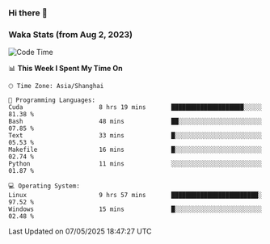 ### Hi there 👋

### Waka Stats (from Aug 2, 2023)

<!--START_SECTION:waka-->
![Code Time](http://img.shields.io/badge/Code%20Time-817%20hrs%2034%20mins-blue)

📊 **This Week I Spent My Time On** 

```text
🕑︎ Time Zone: Asia/Shanghai

💬 Programming Languages: 
Cuda                     8 hrs 19 mins       ████████████████████░░░░░   81.38 % 
Bash                     48 mins             ██░░░░░░░░░░░░░░░░░░░░░░░   07.85 % 
Text                     33 mins             █░░░░░░░░░░░░░░░░░░░░░░░░   05.53 % 
Makefile                 16 mins             █░░░░░░░░░░░░░░░░░░░░░░░░   02.74 % 
Python                   11 mins             ░░░░░░░░░░░░░░░░░░░░░░░░░   01.87 % 

💻 Operating System: 
Linux                    9 hrs 57 mins       ████████████████████████░   97.52 % 
Windows                  15 mins             █░░░░░░░░░░░░░░░░░░░░░░░░   02.48 % 
```


 Last Updated on 07/05/2025 18:47:27 UTC
<!--END_SECTION:waka-->
